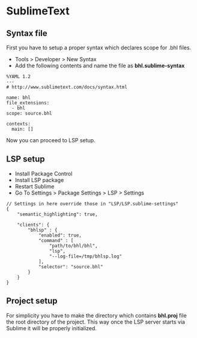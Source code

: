 # SublimeText

## Syntax file

First you have to setup a proper syntax which declares scope for .bhl files. 

* Tools > Developer > New Syntax 
* Add the following contents and name the file as **bhl.sublime-syntax**

```
%YAML 1.2
---
# http://www.sublimetext.com/docs/syntax.html

name: bhl
file_extensions:
  - bhl
scope: source.bhl

contexts:
  main: []
```

Now you can proceed to LSP setup.

## LSP setup

* Install Package Control
* Install LSP package
* Restart Sublime
* Go To Settings > Package Settings > LSP > Settings

```
// Settings in here override those in "LSP/LSP.sublime-settings"
{
	"semantic_highlighting": true,

	"clients": {
		"bhlsp" : {
			"enabled": true,
			"command" : [
				"path/to/bhl/bhl",
				"lsp",
				"--log-file=/tmp/bhlsp.log"
			],
			"selector": "source.bhl"
		}
	}
}
```

## Project setup

For simplicity you have to make the directory which contains **bhl.proj** file the root directory of the project. 
This way once the LSP server starts via Sublime it will be properly initialized.

